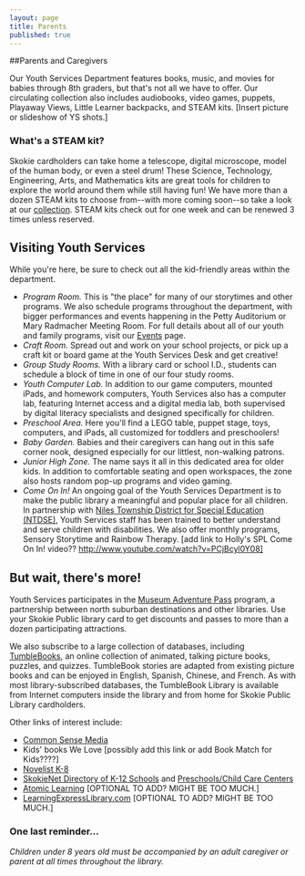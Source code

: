 ```yaml
---
layout: page
title: Parents
published: true
---
```


##Parents and Caregivers

Our Youth Services Department features books, music, and movies for babies through 8th graders, but that's not all we have to offer. Our circulating collection also includes audiobooks, video games, puppets, Playaway Views, Little Learner backpacks, and STEAM kits.
[Insert picture or slideshow of YS shots.]

### What's a STEAM kit?

Skokie cardholders can take home a telescope, digital microscope, model of the human body, or even a steel drum! These Science, Technology, Engineering, Arts, and Mathematics kits are great tools for children to explore the world around them while still having fun! We have more than a dozen STEAM kits to choose from--with more coming soon--so take a look at our [collection](http://encore.skokielibrary.info/iii/encore/search?target=STEAM+KIT&formids=target&lang=eng&suite=def&reservedids=lang%2Csuite&submitmode=&submitname=&x=0&y=0 "STEAM kits").
STEAM kits check out for one week and can be renewed 3 times unless reserved. 

## Visiting Youth Services

While you're here, be sure to check out all the kid-friendly areas within the department.
- *Program Room.* This is "the place" for many of our storytimes and other programs. We also schedule programs throughout the department, with bigger performances and events happening in the Petty Auditorium or Mary Radmacher Meeting Room. For full details about all of our youth and family programs, visit our [Events](http://skokielibrary.info/s_programs/index.asp) page. 
- *Craft Room.* Spread out and work on your school projects, or pick up a craft kit or board game at the Youth Services Desk and get creative!
- *Group Study Rooms.* With a library card or school I.D., students can schedule a block of time in one of our four study rooms.
- *Youth Computer Lab.* In addition to our game computers, mounted iPads, and homework computers, Youth Services also has a computer lab, featuring Internet access and a digital media lab, both supervised by digital literacy specialists and designed specifically for children.
- *Preschool Area.* Here you'll find a LEGO table, puppet stage, toys, computers, and iPads, all customized for toddlers and preschoolers!
- *Baby Garden.* Babies and their caregivers can hang out in this safe corner nook, designed especially for our littlest, non-walking patrons.
- *Junior High Zone.* The name says it all in this dedicated area for older kids. In addition to comfortable seating and open workspaces, the zone also hosts random pop-up programs and video gaming.
- *Come On In!* An ongoing goal of the Youth Services Department is to make the public library a meaningful and popular place for all children. In partnership with [Niles Township District for Special Education (NTDSE)](http://www.ntdse.org/), Youth Services staff has been trained to better understand and serve children with disabilities. We also offer monthly programs, Sensory Storytime and Rainbow Therapy.
[add link to Holly's SPL Come On In! video?? http://www.youtube.com/watch?v=PCjBcyl0Y08]

## But wait, there's more!

Youth Services participates in the [Museum Adventure Pass](http://www.museumadventure.org/) program, a partnership between north suburban destinations and other libraries. Use your Skokie Public library card to get discounts and passes to more than a dozen participating attractions.

We also subscribe to a large collection of databases, including [TumbleBooks](http://www.tumblebooks.com/library/asp/home_tumblebooks.asp), an online collection of animated, talking picture books, puzzles, and quizzes. TumbleBook stories are adapted from existing picture books and can be enjoyed in English, Spanish, Chinese, and French. As with most library-subscribed databases, the TumbleBook Library is available from Internet computers inside the library and from home for Skokie Public Library cardholders.

Other links of interest include:
- [Common Sense Media](https://www.commonsensemedia.org/)
- Kids' books We Love [possibly add this link or add Book Match for Kids????]
- [Novelist K-8](http://web.b.ebscohost.com/novpk8/search/novbasic?sid=9ab09b5e-59cf-44cd-974e-e95cd837c05e%40sessionmgr198&vid=0&hid=124) 
- [SkokieNet Directory of K-12 Schools](http://skokienet.org/taxonomy/term/1619) and [Preschools/Child Care Centers](http://www.skokienet.org/preschoolchildcare) 
- [Atomic Learning](http://www.atomiclearning.com/training/home) [OPTIONAL TO ADD? MIGHT BE TOO MUCH.]
- [LearningExpressLibrary.com](http://www.learningexpresshub.com/learningexpresslibrary?AuthToken=16C3F10B-C424-4961-84E9-F04DFC1C1A58) [OPTIONAL TO ADD? MIGHT BE TOO MUCH.]

### One last reminder...

*Children under 8 years old must be accompanied by an adult caregiver or parent at all times throughout the library.*